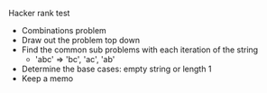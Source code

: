 Hacker rank test

* Combinations problem
* Draw out the problem top down
* Find the common sub problems with each iteration of the string
  - 'abc' => 'bc', 'ac', 'ab'
* Determine the base cases: empty string or length 1
* Keep a memo
